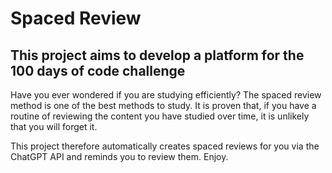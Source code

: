 # Spaced Review

## This project aims to develop a platform for the 100 days of code challenge

Have you ever wondered if you are studying efficiently? The spaced review method is one of the best methods to study. It is proven that, if you have a routine of reviewing the content you have studied over time, it is unlikely that you will forget it.

This project therefore automatically creates spaced reviews for you via the ChatGPT API and reminds you to review them. Enjoy.
